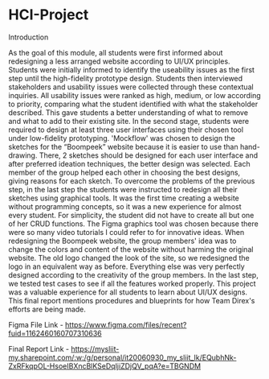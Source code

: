 # HCI-Project

Introduction  

As the goal of this module, all students were first informed about redesigning a less arranged website according to UI/UX principles. Students were initially informed to identify the useability issues as the first step until the high-fidelity prototype design. Students then interviewed stakeholders and usability issues were collected through these contextual inquiries. All usability issues were ranked as high, medium, or low according to priority, comparing what the student identified with what the stakeholder described. This gave students a better understanding of what to remove and what to add to their existing site. In the second stage, students were required to design at least three user interfaces using their chosen tool under low-fidelity prototyping. 'Mockflow' was chosen to design the sketches for the “Boompeek” website because it is easier to use than hand-drawing. There, 2 sketches should be designed for each user interface and after preferred ideation techniques, the better design was selected. Each member of the group helped each other in choosing the best designs, giving reasons for each sketch. To overcome the problems of the previous step, in the last step the students were instructed to redesign all their sketches using graphical tools. It was the first time creating a website without programming concepts, so it was a new experience for almost every student. For simplicity, the student did not have to create all but one of her CRUD functions. The Figma graphics tool was chosen because there were so many video tutorials I could refer to for innovative ideas. When redesigning the Boompeek website, the group members' idea was to change the colors and content of the website without harming the original website. The old logo changed the look of the site, so we redesigned the logo in an equivalent way as before. Everything else was very perfectly designed according to the creativity of the group members. In the last step, we tested test cases to see if all the features worked properly. This project was a valuable experience for all students to learn about UI/UX designs. This final report mentions procedures and blueprints for how Team Direx's efforts are being made. 

Figma File Link - https://www.figma.com/files/recent?fuid=1162460160707310636

Final Report Link - https://mysliit-my.sharepoint.com/:w:/g/personal/it20060930_my_sliit_lk/EQubhNk-ZxRFkqpOL-HsoeIBXncBlKSeDqIjiZDjQV_pqA?e=TBGNDM

